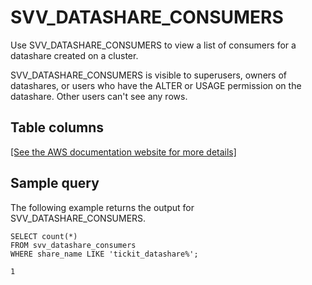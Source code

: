 # SVV\_DATASHARE\_CONSUMERS<a name="r_SVV_DATASHARE_CONSUMERS"></a>

Use SVV\_DATASHARE\_CONSUMERS to view a list of consumers for a datashare created on a cluster\. 

SVV\_DATASHARE\_CONSUMERS is visible to superusers, owners of datashares, or users who have the ALTER or USAGE permission on the datashare\. Other users can't see any rows\.

## Table columns<a name="r_SVV_DATASHARE_CONSUMERS-table-columns"></a>

[\[See the AWS documentation website for more details\]](http://docs.aws.amazon.com/redshift/latest/dg/r_SVV_DATASHARE_CONSUMERS.html)

## Sample query<a name="r_SVV_DATASHARE_CONSUMERS-sample-query"></a>

The following example returns the output for SVV\_DATASHARE\_CONSUMERS\.

```
SELECT count(*)
FROM svv_datashare_consumers
WHERE share_name LIKE 'tickit_datashare%';

1
```